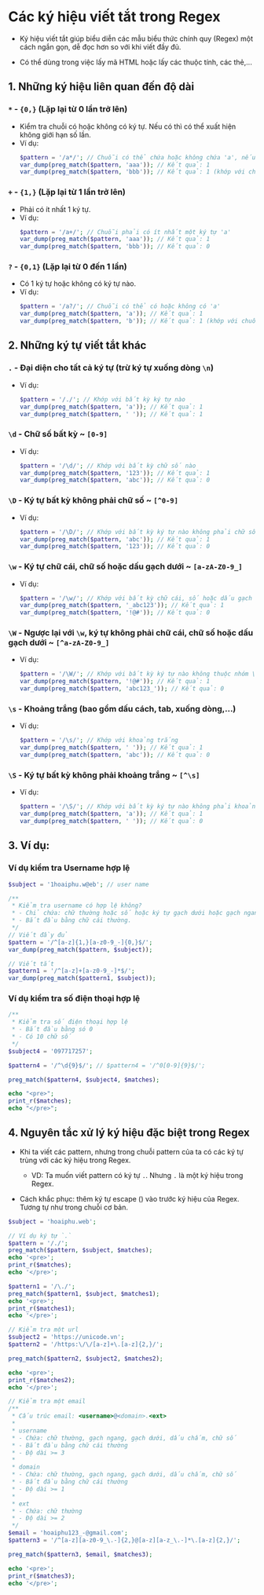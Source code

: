 # Các ký hiệu viết tắt trong Regex

- Ký hiệu viết tắt giúp biểu diễn các mẫu biểu thức chính quy (Regex) một cách ngắn gọn, dễ đọc hơn so với khi viết đầy đủ.

- Có thể dùng trong việc lấy mã HTML hoặc lấy các thuộc tính, các thẻ,...

## 1. Những ký hiệu liên quan đến độ dài

### `*` - `{0,}` (Lặp lại từ 0 lần trở lên)
- Kiểm tra chuỗi có hoặc không có ký tự. Nếu có thì có thể xuất hiện không giới hạn số lần.
- Ví dụ:
  ```php
  $pattern = '/a*/'; // Chuỗi có thể chứa hoặc không chứa 'a', nếu có thì có thể có nhiều ký tự 'a'
  var_dump(preg_match($pattern, 'aaa')); // Kết quả: 1
  var_dump(preg_match($pattern, 'bbb')); // Kết quả: 1 (khớp với chuỗi rỗng)
  ```

### `+` - `{1,}` (Lặp lại từ 1 lần trở lên)
- Phải có ít nhất 1 ký tự.
- Ví dụ:
  ```php
  $pattern = '/a+/'; // Chuỗi phải có ít nhất một ký tự 'a'
  var_dump(preg_match($pattern, 'aaa')); // Kết quả: 1
  var_dump(preg_match($pattern, 'bbb')); // Kết quả: 0
  ```

### `?` - `{0,1}` (Lặp lại từ 0 đến 1 lần)
- Có 1 ký tự hoặc không có ký tự nào.
- Ví dụ:
  ```php
  $pattern = '/a?/'; // Chuỗi có thể có hoặc không có 'a'
  var_dump(preg_match($pattern, 'a')); // Kết quả: 1
  var_dump(preg_match($pattern, 'b')); // Kết quả: 1 (khớp với chuỗi rỗng)
  ```

## 2. Những ký tự viết tắt khác

### `.` - Đại diện cho tất cả ký tự (trừ ký tự xuống dòng `\n`)
- Ví dụ:
  ```php
  $pattern = '/./'; // Khớp với bất kỳ ký tự nào
  var_dump(preg_match($pattern, 'a')); // Kết quả: 1
  var_dump(preg_match($pattern, ' ')); // Kết quả: 1
  ```

### `\d` - Chữ số bất kỳ ~ `[0-9]`
- Ví dụ:
  ```php
  $pattern = '/\d/'; // Khớp với bất kỳ chữ số nào
  var_dump(preg_match($pattern, '123')); // Kết quả: 1
  var_dump(preg_match($pattern, 'abc')); // Kết quả: 0
  ```

### `\D` - Ký tự bất kỳ không phải chữ số ~ `[^0-9]`
- Ví dụ:
  ```php
  $pattern = '/\D/'; // Khớp với bất kỳ ký tự nào không phải chữ số
  var_dump(preg_match($pattern, 'abc')); // Kết quả: 1
  var_dump(preg_match($pattern, '123')); // Kết quả: 0
  ```

### `\w` - Ký tự chữ cái, chữ số hoặc dấu gạch dưới ~ `[a-zA-Z0-9_]`
- Ví dụ:
  ```php
  $pattern = '/\w/'; // Khớp với bất kỳ chữ cái, số hoặc dấu gạch dưới
  var_dump(preg_match($pattern, '_abc123')); // Kết quả: 1
  var_dump(preg_match($pattern, '!@#')); // Kết quả: 0
  ```

### `\W` - Ngược lại với `\w`, ký tự không phải chữ cái, chữ số hoặc dấu gạch dưới ~ `[^a-zA-Z0-9_]`
- Ví dụ:
  ```php
  $pattern = '/\W/'; // Khớp với bất kỳ ký tự nào không thuộc nhóm \w
  var_dump(preg_match($pattern, '!@#')); // Kết quả: 1
  var_dump(preg_match($pattern, 'abc123_')); // Kết quả: 0
  ```

### `\s` - Khoảng trắng (bao gồm dấu cách, tab, xuống dòng,...)
- Ví dụ:
  ```php
  $pattern = '/\s/'; // Khớp với khoảng trắng
  var_dump(preg_match($pattern, ' ')); // Kết quả: 1
  var_dump(preg_match($pattern, 'abc')); // Kết quả: 0
  ```

### `\S` - Ký tự bất kỳ không phải khoảng trắng ~ `[^\s]`
- Ví dụ:
  ```php
  $pattern = '/\S/'; // Khớp với bất kỳ ký tự nào không phải khoảng trắng
  var_dump(preg_match($pattern, 'a')); // Kết quả: 1
  var_dump(preg_match($pattern, ' ')); // Kết quả: 0
  ```

## 3. Ví dụ:
### Ví dụ kiểm tra Username hợp lệ

```php
$subject = '1hoaiphu.w@eb'; // user name

/**
 * Kiểm tra username có hợp lệ không?
 * - Chỉ chứa: chữ thường hoặc số hoặc ký tự gạch dưới hoặc gạch ngang hoặc dấu chấm.
 * - Bắt đầu bằng chữ cái thường.
 */
// Viết đầy đủ
$pattern = '/^[a-z]{1,}[a-z0-9_-]{0,}$/';
var_dump(preg_match($pattern, $subject));

// Viết tắt
$pattern1 = '/^[a-z]+[a-z0-9_-]*$/';
var_dump(preg_match($pattern1, $subject));
```

### Ví dụ kiểm tra số điện thoại hợp lệ
```php
/**
 * Kiểm tra số điện thoại hợp lệ
 * - Bắt đầu bằng só 0
 * - Có 10 chữ số
 */
$subject4 = '097717257';

$pattern4 = '/^\d{9}$/'; // $pattern4 = '/^0[0-9]{9}$/';

preg_match($pattern4, $subject4, $matches);

echo "<pre>";
print_r($matches);
echo "</pre>";
```

## 4. Nguyên tắc xử lý ký hiệu đặc biệt trong Regex
- Khi ta viết các pattern, nhưng trong chuỗi pattern của ta có các ký tự trùng với các ký hiệu trong Regex.
  - VD: Ta muốn viết pattern có ký tự `.`. Nhưng `.` là một ký hiệu trong Regex.

- Cách khắc phục: thêm ký tự escape (\) vào trước ký hiệu của Regex. Tương tự như trong chuỗi cơ bản.

```php
$subject = 'hoaiphu.web';

// Ví dụ ký tự `.`
$pattern = '/./';
preg_match($pattern, $subject, $matches);
echo '<pre>';
print_r($matches);
echo '</pre>';

$pattern1 = '/\./';
preg_match($pattern1, $subject, $matches1);
echo '<pre>';
print_r($matches1);
echo '</pre>';

// Kiểm tra một url
$subject2 = 'https://unicode.vn';
$pattern2 = '/https:\/\/[a-z]+\.[a-z]{2,}/';

preg_match($pattern2, $subject2, $matches2);

echo '<pre>';
print_r($matches2);
echo '</pre>';

// Kiểm tra một email
/**
 * Cấu trúc email: <username>@<domain>.<ext>
 * 
 * username
 * - Chứa: chữ thường, gạch ngang, gạch dưới, dấu chấm, chữ số
 * - Bắt đầu bằng chữ cái thường
 * - Độ dài >= 3
 * 
 * domain
 * - Chứa: chữ thường, gạch ngang, gạch dưới, dấu chấm, chữ số
 * - Bắt đầu bằng chữ cái thường
 * - Độ dài >= 1
 * 
 * ext
 * - Chứa: chữ thường
 * - Độ dài >= 2
 */
$email = 'hoaiphu123_-@gmail.com';
$pattern3 = '/^[a-z][a-z0-9_\.-]{2,}@[a-z][a-z_\.-]*\.[a-z]{2,}/';

preg_match($pattern3, $email, $matches3);

echo '<pre>';
print_r($matches3);
echo '</pre>';
```